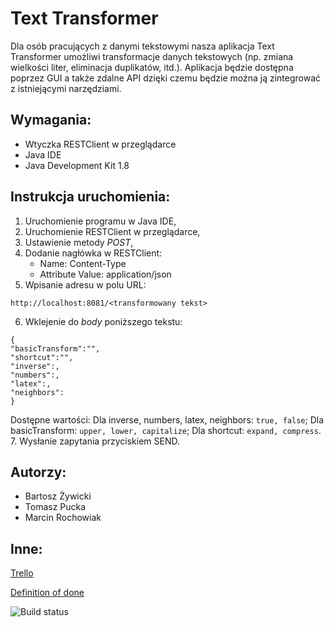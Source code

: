 # Text Transformer
Dla osób pracujących z danymi tekstowymi nasza aplikacja Text Transformer umożliwi transformacje danych tekstowych (np. zmiana wielkości liter, eliminacja duplikatów, itd.). Aplikacja będzie dostępna poprzez GUI a także zdalne API dzięki czemu będzie można ją zintegrować z istniejącymi narzędziami.
## Wymagania:
- Wtyczka RESTClient w przeglądarce
- Java IDE
- Java Development Kit 1.8
## Instrukcja uruchomienia:
1. Uruchomienie programu w Java IDE,
2. Uruchomienie RESTClient w przeglądarce,
3. Ustawienie metody *POST*,
4. Dodanie nagłówka w RESTClient:
    - Name: Content-Type
    - Attribute Value: application/json
5. Wpisanie adresu w polu URL:
```
http://localhost:8081/<transformowany tekst>
```
6. Wklejenie do *body* poniższego tekstu:
```
{
"basicTransform":"",
"shortcut":"",
"inverse":,
"numbers":,
"latex":,
"neighbors":
}
```
Dostępne wartości:
  Dla inverse, numbers, latex, neighbors: `true, false`;
  Dla basicTransform: `upper, lower, capitalize`;
  Dla shortcut: `expand, compress`.
7. Wysłanie zapytania przyciskiem SEND.
## Autorzy:
- Bartosz Żywicki
- Tomasz Pucka
- Marcin Rochowiak
## Inne:
[Trello](https://trello.com/b/WtxDTkbB/text-transformer)
    
[Definition of done](https://docs.google.com/spreadsheets/d/e/2PACX-1vSxEKEBzcopOqfu9OHFwQkD2oDQlztfqAW0Tf_IXjElZQyKDUrzl4-oxI78NQEHZaLh1Vorl2RSyEf3/pubhtml)

![Build status](https://travis-ci.org/bambucia100/io-text-transformer.svg?branch=master)

